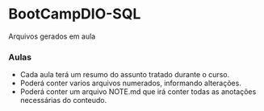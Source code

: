 # BootCampDIO-SQL
Arquivos gerados em aula

### Aulas

- Cada aula terá um resumo do assunto tratado durante o curso.
- Poderá conter varios arquivos numerados, informando alterações.
- Poderá conter um arquivo NOTE.md que irá conter todas as anotações necessárias do conteudo.
